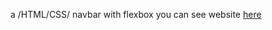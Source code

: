 a /HTML/CSS/ navbar with flexbox you can see website [here](https://arshiacode.github.io/navbar-with-flex/)
